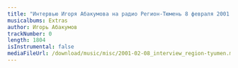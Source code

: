 ```yaml
---
title: "Интервью Игоря Абакумова на радио Регион-Тюмень 8 февраля 2001 г."
musicalbums: Extras
author: Игорь Абакумов
trackNumber: 0
length: 1804
isInstrumental: false
mediaFileUrl: /download/music/misc/2001-02-08_interview_region-tyumen.mp3
---
```



